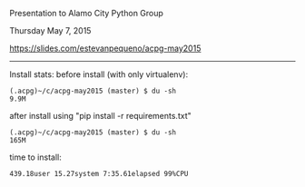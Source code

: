 Presentation to Alamo City Python Group

Thursday May 7, 2015

https://slides.com/estevanpequeno/acpg-may2015

---

Install stats:
before install (with only virtualenv):
```
(.acpg)~/c/acpg-may2015 (master) $ du -sh
9.9M
```

after install using "pip install -r requirements.txt"
```
(.acpg)~/c/acpg-may2015 (master) $ du -sh
165M
```

time to install: 
```
439.18user 15.27system 7:35.61elapsed 99%CPU
```

